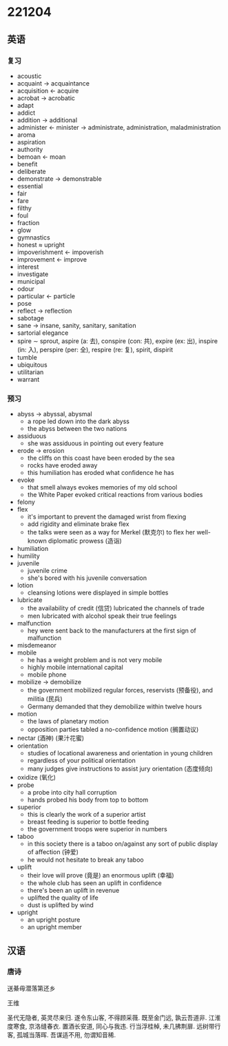 # 221204

## 英语

### 复习

- acoustic
- acquaint &rarr; acquaintance
- acquisition &larr; acquire
- acrobat &rarr; acrobatic
- adapt
- addict
- addition &rarr; additional
- administer &larr; minister &rarr; administrate, administration, maladministration
- aroma
- aspiration
- authority
- bemoan &larr; moan
- benefit
- deliberate
- demonstrate &rarr; demonstrable
- essential
- fair
- fare
- filthy
- foul
- fraction
- glow
- gymnastics
- honest &asymp; upright
- impoverishment &larr; impoverish
- improvement &larr; improve
- interest
- investigate
- municipal
- odour
- particular &larr; particle
- pose
- reflect &rarr; reflection
- sabotage
- sane &rarr; insane, sanity, sanitary, sanitation
- sartorial elegance
- spire &sim; sprout, aspire (a: 去), conspire (con: 共), expire (ex: 出), inspire (in: 入), perspire (per: 全), respire (re: 复), spirit, dispirit
- tumble
- ubiquitous
- utilitarian
- warrant

### 预习

- abyss &rarr; abyssal, abysmal
  - a rope led down into the dark abyss
  - the abyss between the two nations
- assiduous
  - she was assiduous in pointing out every feature
- erode &rarr; erosion
  - the cliffs on this coast have been eroded by the sea
  - rocks have eroded away
  - this humiliation has eroded what confidence he has
- evoke
  - that smell always evokes memories of my old school
  - the White Paper evoked critical reactions from various bodies
- felony
- flex
  - it's important to prevent the damaged wrist from flexing
  - add rigidity and eliminate brake flex
  - the talks were seen as a way for Merkel (默克尔) to flex her well-known diplomatic prowess (造诣)
- humiliation
- humility
- juvenile
  - juvenile crime
  - she's bored with his juvenile conversation
- lotion
  - cleansing lotions were displayed in simple bottles
- lubricate
  - the availability of credit (信贷) lubricated the channels of trade
  - men lubricated with alcohol speak their true feelings
- malfunction
  - hey were sent back to the manufacturers at the first sign of malfunction
- misdemeanor
- mobile
  - he has a weight problem and is not very mobile
  - highly mobile international capital
  - mobile phone
- mobilize &rarr; demobilize
  - the government mobilized regular forces, reservists (预备役), and militia (民兵)
  - Germany demanded that they demobilize within twelve hours
- motion
  - the laws of planetary motion
  - opposition parties tabled a no-confidence motion (搁置动议)
- nectar (酒神) (果汁花蜜)
- orientation
  - studies of locational awareness and orientation in young children
  - regardless of your political orientation
  - many judges give instructions to assist jury orientation (态度倾向)
- oxidize (氧化)
- probe
  - a probe into city hall corruption
  - hands probed his body from top to bottom
- superior
  - this is clearly the work of a superior artist
  - breast feeding is superior to bottle feeding
  - the government troops were superior in numbers
- taboo
  - in this society there is a taboo on/against any sort of public display of affection (钟爱)
  - he would not hesitate to break any taboo
- uplift
  - their love will prove (竟是) an enormous uplift (幸福)
  - the whole club has seen an uplift in confidence
  - there's been an uplift in revenue
  - uplifted the quality of life
  - dust is uplifted by wind
- upright
  - an upright posture
  - an upright member

## 汉语

### 唐诗

送綦毋潜落第还乡

王维

圣代无隐者, 英灵尽来归.
遂令东山客, 不得顾采薇.
既至金门远, 孰云吾道非.
江淮度寒食, 京洛缝春衣.
置酒长安道, 同心与我违.
行当浮桂棹, 未几拂荆扉.
远树带行客, 孤城当落晖.
吾谋适不用, 勿谓知音稀.

